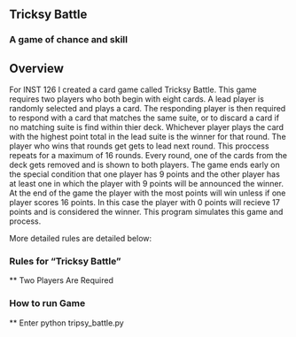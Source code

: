 ## Tricksy Battle
### A game of chance and skill

## Overview
For INST 126 I created a card game called Tricksy Battle. This game requires two players who both begin with eight cards. A lead player is randomly selected and plays a card. The responding player is then required to respond with a card that matches the same suite, or to discard a card if no matching suite is find within thier deck. Whichever player plays the card with the highest point total in the lead suite is the winner for that round. The player who wins that rounds get gets to lead next round. This proccess repeats for a maximum of 16 rounds. Every round, one of the cards from the deck gets removed and is shown to both players. The game ends early on the special condition that one player has 9 points and the other player has at least one in which the player with 9 points will be announced the winner. At the end of the game the player with the most points will win unless if one player scores 16 points. In this case the player with 0 points will recieve 17 points and is considered the winner. This program simulates this game and process. 

 More detailed rules are detailed below:
### Rules for “Tricksy Battle”
** Two Players Are Required

### How to run Game
** Enter python tripsy_battle.py
